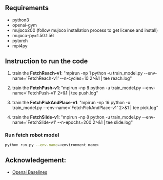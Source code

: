 ## Requirements
- python3
- openai-gym 
- mujoco200 (follow mujoco installation process to get license and install) 
- mujoco-py=1.50.1.56 
- pytorch
- mpi4py

## Instruction to run the code

1. train the **FetchReach-v1**:
"mpirun -np 1 python -u train_model.py --env-name='FetchReach-v1' --n-cycles=10 2>&1 | tee reach.log"

2. train the **FetchPush-v1**:
"mpirun -np 8 python -u train_model.py --env-name='FetchPush-v1' 2>&1 | tee push.log"
3. train the **FetchPickAndPlace-v1**:
"mpirun -np 16 python -u train_model.py --env-name='FetchPickAndPlace-v1' 2>&1 | tee pick.log"
4. train the **FetchSlide-v1**:
"mpirun -np 8 python -u train_model.py --env-name='FetchSlide-v1' --n-epochs=200 2>&1 | tee slide.log"

### Run fetch robot model
```bash
python run.py --env-name=<environment name>
```

## Acknowledgement:
- [Openai Baselines](https://github.com/openai/baselines)
